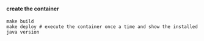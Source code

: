 #### create the container

```
make build
make deploy # execute the container once a time and show the installed java version
```
